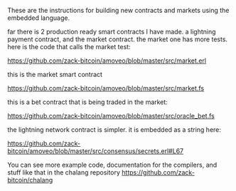 These are the instructions for building new contracts and markets using the embedded language.

 far there is 2 production ready smart contracts I have made. a lightning payment contract, and the market contract. the market one has more tests.
 here is the code that calls the market test:

https://github.com/zack-bitcoin/amoveo/blob/master/src/market.erl

this is the market smart contract

https://github.com/zack-bitcoin/amoveo/blob/master/src/market.fs

this is a bet contract that is being traded in the market:

https://github.com/zack-bitcoin/amoveo/blob/master/src/oracle_bet.fs

the lightning network contract is simpler. it is embedded as a string here:

https://github.com/zack-bitcoin/amoveo/blob/master/src/consensus/secrets.erl#L67


You can see more example code, documentation for the compilers, and stuff like that in the chalang repository https://github.com/zack-bitcoin/chalang
